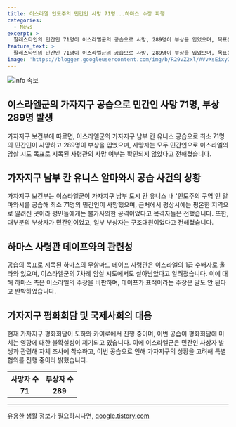 ```yaml
---
title: 이스라엘 인도주의 민간인 사망 71명...하마스 수장 파행
categories:
  - News
excerpt: >
  팔레스타인의 민간인 71명이 이스라엘군의 공습으로 사망, 289명이 부상을 입었으며, 목표는 이스라엘의 1급 수배자 명단에 있는 하마스 사령관이었다. 이 공습은 이스라엘의 휴전 협정에 관심이 없음을 보여주며 미국의 지원과 세계의 침묵에 힘입어 발생했다. 이스라엘군은 상황을 고려해 조사를 진행하고, 가자지구 평화회담에 어떤 영향을 미칠지는 불분명하다고 전해졌다.
feature_text: >
  팔레스타인의 민간인 71명이 이스라엘군의 공습으로 사망, 289명이 부상을 입었으며, 목표는 이스라엘의 1급 수배자 명단에 있는 하마스 사령관이었다. 이 공습은 이스라엘의 휴전 협정에 관심이 없음을 보여주며 미국의 지원과 세계의 침묵에 힘입어 발생했다. 이스라엘군은 상황을 고려해 조사를 진행하고, 가자지구 평화회담에 어떤 영향을 미칠지는 불분명하다고 전해졌다.
image: 'https://blogger.googleusercontent.com/img/b/R29vZ2xl/AVvXsEixyZcFfHzMRdzZMjFBmAUKJYCLCGyLL1o632UiGVXcaFdKo_bkvkuCioo0uUKlGfBVcT3P84aROyZIXSBEx3Aw5nCQ3pTgDom1WDC4m8eifvWiAmWEEVb4x6G_l8C0QH225ldMjyaFvpxGEBGNO37VmDTDMHGhJPq73UglMfDca1-0aw/s1600/blogspot.png'
---
```


<p><img src="https://blogger.googleusercontent.com/img/b/R29vZ2xl/AVvXsEixyZcFfHzMRdzZMjFBmAUKJYCLCGyLL1o632UiGVXcaFdKo_bkvkuCioo0uUKlGfBVcT3P84aROyZIXSBEx3Aw5nCQ3pTgDom1WDC4m8eifvWiAmWEEVb4x6G_l8C0QH225ldMjyaFvpxGEBGNO37VmDTDMHGhJPq73UglMfDca1-0aw/s1600/blogspot.png" alt="info 속보" /></p>

<h2 data-ke-size="size26">이스라엘군의 가자지구 공습으로 민간인 사망 71명, 부상 289명 발생</h2>

<p data-ke-size="size16">가자지구 보건부에 따르면, 이스라엘군의 가자지구 남부 칸 유니스 공습으로 최소 71명의 민간인이 사망하고 289명이 부상을 입었으며, 사망자는 모두 민간인으로 이스라엘의 암살 시도 목표로 지목된 사령관의 사망 여부는 확인되지 않았다고 전해졌습니다.</p>

<h2 data-ke-size="size24">가자지구 남부 칸 유니스 알마와시 공습 사건의 상황</h2>

<p data-ke-size="size16">가자지구 보건부는 이스라엘군이 가자지구 남부 도시 칸 유니스 내 '인도주의 구역'인 알마와시를 공습해 최소 71명의 민간인이 사망했으며, 근처에서 평상시에는 평온한 지역으로 알려진 곳이라 평민들에게는 불가사의한 공격이었다고 목격자들은 전했습니다. 또한, 대부분의 부상자가 민간인이었고, 일부 부상자는 구조대원이었다고 전해졌습니다.</p>

<h2 data-ke-size="size24">하마스 사령관 데이프와의 관련성</h2>

<p data-ke-size="size16">공습의 목표로 지목된 하마스의 무함마드 데이프 사령관은 이스라엘의 1급 수배자로 올라와 있으며, 이스라엘군의 7차례 암살 시도에서도 살아남았다고 알려졌습니다. 이에 대해 하마스 측은 이스라엘의 주장을 비판하며, 데이프가 표적이라는 주장은 말도 안 된다고 반박하였습니다.</p>

<h2 data-ke-size="size24">가자지구 평화회담 및 국제사회의 대응</h2>

<p data-ke-size="size16">현재 가자지구 평화회담이 도하와 카이로에서 진행 중이며, 이번 공습이 평화회담에 미치는 영향에 대한 불확실성이 제기되고 있습니다. 이에 이스라엘군은 민간인 사상자 발생과 관련해 자체 조사에 착수하고, 이번 공습으로 인해 가자지구의 상황을 고려해 특별 협의를 진행 중이라 밝혔습니다.</p>

<table>
    <tr>
        <th>사망자 수</th>
        <th>부상자 수</th>
    </tr>
    <tr>
        <td style="text-align: center; height: 17px;"><b>71</b></td>
        <td style="text-align: center; height: 17px;"><b>289</b></td>
    </tr>
</table>

<p><hr></p>
유용한 생활 정보가 필요하시다면, <a href="https://qoogle.tistory.com" rel="dofollow">qoogle.tistory.com</a>


